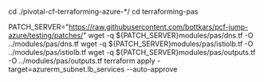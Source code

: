 

cd ./pivotal-cf-terraforming-azure-*/
cd terraforming-pas


PATCH_SERVER="https://raw.githubusercontent.com/bottkars/pcf-jump-azure/testing/patches/"
wget -q ${PATCH_SERVER}modules/pas/dns.tf -O ../modules/pas/dns.tf
wget -q ${PATCH_SERVER}modules/pas/istiolb.tf -O ../modules/pas/istiolb.tf
wget -q ${PATCH_SERVER}modules/pas/outputs.tf -O ../modules/pas/outputs.tf
terraform apply -target=azurerm_subnet.lb_services --auto-approve

